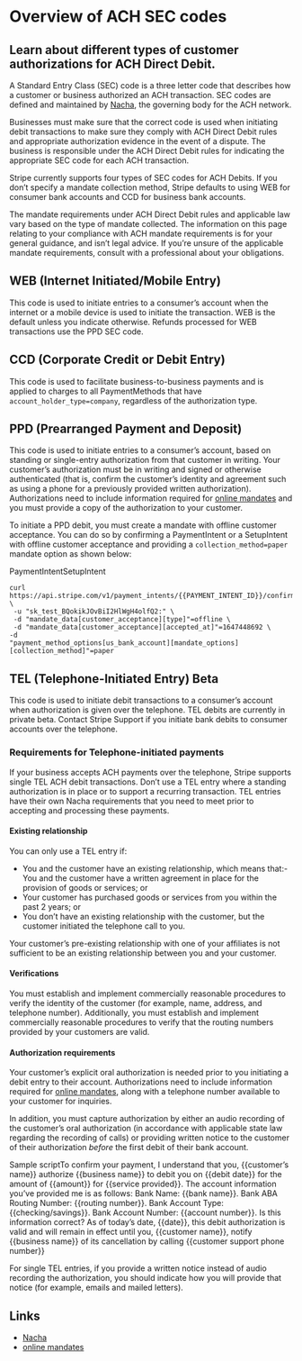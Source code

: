 # Overview of ACH SEC codes

## Learn about different types of customer authorizations for ACH Direct Debit.

A Standard Entry Class (SEC) code is a three letter code that describes how a
customer or business authorized an ACH transaction. SEC codes are defined and
maintained by [Nacha](https://www.nacha.org/newrules), the governing body for
the ACH network.

Businesses must make sure that the correct code is used when initiating debit
transactions to make sure they comply with ACH Direct Debit rules and
appropriate authorization evidence in the event of a dispute. The business is
responsible under the ACH Direct Debit rules for indicating the appropriate SEC
code for each ACH transaction.

Stripe currently supports four types of SEC codes for ACH Debits. If you don’t
specify a mandate collection method, Stripe defaults to using WEB for consumer
bank accounts and CCD for business bank accounts.

The mandate requirements under ACH Direct Debit rules and applicable law vary
based on the type of mandate collected. The information on this page relating to
your compliance with ACH mandate requirements is for your general guidance, and
isn’t legal advice. If you’re unsure of the applicable mandate requirements,
consult with a professional about your obligations.

## WEB (Internet Initiated/Mobile Entry)

This code is used to initiate entries to a consumer’s account when the internet
or a mobile device is used to initiate the transaction. WEB is the default
unless you indicate otherwise. Refunds processed for WEB transactions use the
PPD SEC code.

## CCD (Corporate Credit or Debit Entry)

This code is used to facilitate business-to-business payments and is applied to
charges to all PaymentMethods that have `account_holder_type=company`,
regardless of the authorization type.

## PPD (Prearranged Payment and Deposit)

This code is used to initiate entries to a consumer’s account, based on standing
or single-entry authorization from that customer in writing. Your customer’s
authorization must be in writing and signed or otherwise authenticated (that is,
confirm the customer’s identity and agreement such as using a phone for a
previously provided written authorization). Authorizations need to include
information required for [online
mandates](https://docs.stripe.com/payments/ach-direct-debit#mandates-for-online-custom-payment-forms)
and you must provide a copy of the authorization to your customer.

To initiate a PPD debit, you must create a mandate with offline customer
acceptance. You can do so by confirming a PaymentIntent or a SetupIntent with
offline customer acceptance and providing a `collection_method=paper` mandate
option as shown below:

PaymentIntentSetupIntent
```
curl https://api.stripe.com/v1/payment_intents/{{PAYMENT_INTENT_ID}}/confirm \
 -u "sk_test_BQokikJOvBiI2HlWgH4olfQ2:" \
 -d "mandate_data[customer_acceptance][type]"=offline \
 -d "mandate_data[customer_acceptance][accepted_at]"=1647448692 \
-d
"payment_method_options[us_bank_account][mandate_options][collection_method]"=paper
```

## TEL (Telephone-Initiated Entry) Beta

This code is used to initiate debit transactions to a consumer’s account when
authorization is given over the telephone. TEL debits are currently in private
beta. Contact Stripe Support if you initiate bank debits to consumer accounts
over the telephone.

### Requirements for Telephone-initiated payments

If your business accepts ACH payments over the telephone, Stripe supports single
TEL ACH debit transactions. Don’t use a TEL entry where a standing authorization
is in place or to support a recurring transaction. TEL entries have their own
Nacha requirements that you need to meet prior to accepting and processing these
payments.

#### Existing relationship

You can only use a TEL entry if:

- You and the customer have an existing relationship, which means that:- You and
the customer have a written agreement in place for the provision of goods or
services; or
- Your customer has purchased goods or services from you within the past 2
years; or
- You don’t have an existing relationship with the customer, but the customer
initiated the telephone call to you.

Your customer’s pre-existing relationship with one of your affiliates is not
sufficient to be an existing relationship between you and your customer.

#### Verifications

You must establish and implement commercially reasonable procedures to verify
the identity of the customer (for example, name, address, and telephone number).
Additionally, you must establish and implement commercially reasonable
procedures to verify that the routing numbers provided by your customers are
valid.

#### Authorization requirements

Your customer’s explicit oral authorization is needed prior to you initiating a
debit entry to their account. Authorizations need to include information
required for [online
mandates](https://docs.stripe.com/payments/ach-direct-debit#mandates-for-online-custom-payment-forms),
along with a telephone number available to your customer for inquiries.

In addition, you must capture authorization by either an audio recording of the
customer’s oral authorization (in accordance with applicable state law regarding
the recording of calls) or providing written notice to the customer of their
authorization *before* the first debit of their bank account.

Sample scriptTo confirm your payment, I understand that you, {{customer’s name}}
authorize {{business name}} to debit you on {{debit date}} for the amount of
{{amount}} for {{service provided}}. The account information you’ve provided me
is as follows: Bank Name: {{bank name}}. Bank ABA Routing Number: {{routing
number}}. Bank Account Type: {{checking/savings}}. Bank Account Number:
{{account number}}. Is this information correct? As of today’s date, {{date}},
this debit authorization is valid and will remain in effect until you,
{{customer name}}, notify {{business name}} of its cancellation by calling
{{customer support phone number}}

For single TEL entries, if you provide a written notice instead of audio
recording the authorization, you should indicate how you will provide that
notice (for example, emails and mailed letters).

## Links

- [Nacha](https://www.nacha.org/newrules)
- [online
mandates](https://docs.stripe.com/payments/ach-direct-debit#mandates-for-online-custom-payment-forms)